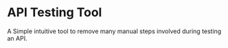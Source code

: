 # API Testing Tool
 
 A Simple intuitive tool to remove many manual steps involved during testing an API.
